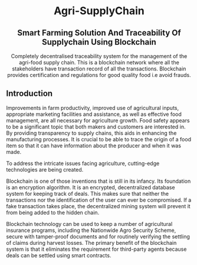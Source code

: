 <h1 align='center'>Agri-SupplyChain</h1>
<h2 align='center'>Smart Farming Solution And Traceability Of Supplychain Using Blockchain</h2>
<p align='center'>Completely decentralised traceability system for the management of the agri-food supply chain. This is a blockchain network where all the stakeholders have transaction record of all the transactions. Blockchain provides certification and regulations for good quality food i.e avoid frauds.</p>

## Introduction
Improvements in farm productivity, improved use of agricultural inputs, appropriate marketing facilities and assistance, as well as effective food management, are all necessary for agriculture growth. Food safety appears to be a significant topic that both makers and customers are interested in. By providing transparency to supply chains, this aids in enhancing the manufacturing processes. It is crucial to be able to trace the origin of a food item so that it can have information about the producer and when it was made.

To address the intricate issues facing agriculture, cutting-edge technologies are being created.

Blockchain is one of those inventions that is still in its infancy. Its foundation is an encryption algorithm. It is an encrypted, decentralized database system for keeping track of deals. This makes sure that neither the transactions nor the identification of the user can ever be compromised. If a fake transaction takes place, the decentralized mining system will prevent it from being added to the hidden chain.

Blockchain technology can be used to keep a number of agricultural insurance programs, including the Nationwide Agro Security Scheme, secure with tamper-proof documents and for routinely verifying the settling of claims during harvest losses. The primary benefit of the blockchain system is that it eliminates the requirement for third-party agents because deals can be settled using smart contracts.
